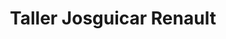---
title: "Taller Josguicar Renault"
url: /los-teques/taller-josguicar-renault/
shop: reparación de automóviles
---